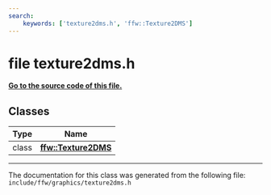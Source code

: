 ```yaml
---
search:
    keywords: ['texture2dms.h', 'ffw::Texture2DMS']
---
```


# file texture2dms.h

**[Go to the source code of this file.](texture2dms_8h_source.md)**
## Classes

|Type|Name|
|-----|-----|
|class|[**ffw::Texture2DMS**](classffw_1_1_texture2_d_m_s.md)|




----------------------------------------
The documentation for this class was generated from the following file: `include/ffw/graphics/texture2dms.h`
